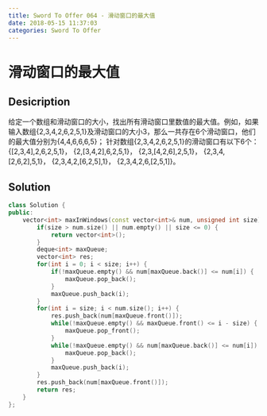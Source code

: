 ```yaml
---
title: Sword To Offer 064 - 滑动窗口的最大值
date: 2018-05-15 11:37:03
categories: Sword To Offer
---
```

# 滑动窗口的最大值

<!--more-->

## Desicription

给定一个数组和滑动窗口的大小，找出所有滑动窗口里数值的最大值。例如，如果输入数组{2,3,4,2,6,2,5,1}及滑动窗口的大小3，那么一共存在6个滑动窗口，他们的最大值分别为{4,4,6,6,6,5}； 针对数组{2,3,4,2,6,2,5,1}的滑动窗口有以下6个： {[2,3,4],2,6,2,5,1}， {2,[3,4,2],6,2,5,1}， {2,3,[4,2,6],2,5,1}， {2,3,4,[2,6,2],5,1}， {2,3,4,2,[6,2,5],1}， {2,3,4,2,6,[2,5,1]}。

## Solution

```cpp
class Solution {
public:
    vector<int> maxInWindows(const vector<int>& num, unsigned int size) {
        if(size > num.size() || num.empty() || size <= 0) {
            return vector<int>();
        }
        deque<int> maxQueue;
        vector<int> res;
        for(int i = 0; i < size; i++) {
            if(!maxQueue.empty() && num[maxQueue.back()] <= num[i]) {
                maxQueue.pop_back();
            }
            maxQueue.push_back(i);
        }
        for(int i = size; i < num.size(); i++) {
            res.push_back(num[maxQueue.front()]);
            while(!maxQueue.empty() && maxQueue.front() <= i - size) {
                maxQueue.pop_front();
            }
            while(!maxQueue.empty() && num[maxQueue.back()] <= num[i]) {
                maxQueue.pop_back();
            }
            maxQueue.push_back(i);
        }
        res.push_back(num[maxQueue.front()]);
        return res;
    }
};
```